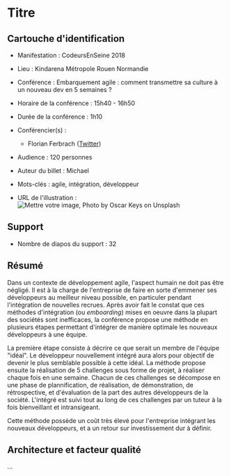 # Titre

## Cartouche d'identification

 - Manifestation : CodeursEnSeine 2018
 - Lieu : Kindarena Métropole Rouen Normandie
 - Conférence : Embarquement agile : comment transmettre sa culture à un nouveau dev en 5 semaines ?
 - Horaire de la conférence : 15h40 - 16h50
 - Durée de la conférence : 1h10
 - Conférencier(s) :
   - Florian Ferbrach ([Twitter](https://twitter.com/fferbach))
   
 - Audience : 120 personnes
 - Auteur du billet : Michael
 - Mots-clés : agile, intégration, développeur
 - URL de l'illustration : ![Mettre votre image, Photo by Oscar Keys on Unsplash](oscar-keys-58399-unsplash.jpg)
   

## Support
 
 - Nombre de diapos du support : 32
 

## Résumé

Dans un contexte de développement agile, l'aspect humain ne doit pas être négligé. Il est à la charge de l'entreprise de faire en sorte d'emmener ses développeurs au meilleur niveau possible, en particuler pendant l'intégration de nouvelles recrues. Après avoir fait le constat que ces méthodes d'intégration (ou *emboarding*) mises en oeuvre dans la plupart des sociétés sont inefficaces, la conférence propose une méthode en plusieurs étapes permettant d'intégrer de manière optimale les nouveaux développeurs à une équipe.

La première étape consiste à décrire ce que serait un membre de l'équipe "idéal". Le développeur nouvellement intégré aura alors pour objectif de devenir le plus semblable possible à cette idéal. La méthode propose ensuite la réalisation de 5 challenges sous forme de projet, à réaliser chaque fois en une semaine. Chacun de ces challenges se décompose en une phase de plannification, de réalisation, de démonstration, de rétrospective, et d'évaluation de la part des autres développeurs de la société. L'intégré est suivi tout au long de ces challenges par un tuteur à la fois bienveillant et intransigeant.

Cette méthode possède un coût très élevé pour l'entreprise intégrant les nouveaux développeurs, et a un retour sur investissement dur à définir.


## Architecture et facteur qualité
...
